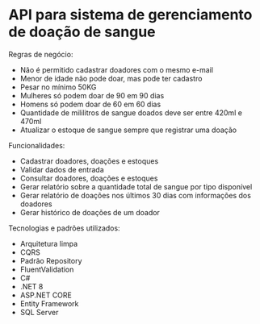 # API para sistema de gerenciamento de doação de sangue

Regras de negócio:
- Não é permitido cadastrar doadores com o mesmo e-mail 
- Menor de idade não pode doar, mas pode ter cadastro 
- Pesar no mínimo 50KG 
- Mulheres só podem doar de 90 em 90 dias 
- Homens só podem doar de 60 em 60 dias 
- Quantidade de mililitros de sangue doados deve ser entre 420ml e 470ml 
- Atualizar o estoque de sangue sempre que registrar uma doação

Funcionalidades: 
- Cadastrar doadores, doações e estoques 
- Validar dados de entrada 
- Consultar doadores, doações e estoques 
- Gerar relatório sobre a quantidade total de sangue por tipo disponível 
- Gerar relatório de doações nos últimos 30 dias com informações dos doadores 
- Gerar histórico de doações de um doador 

Tecnologias e padrões utilizados: 
- Arquitetura limpa 
- CQRS 
- Padrão Repository 
- FluentValidation 
- C#
- .NET 8 
- ASP.NET CORE 
- Entity Framework 
- SQL Server 
